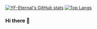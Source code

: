 [![YF-Eternal's GitHub stats](https://github-readme-stats.vercel.app/api?username=YF-Eternal)](https://github.com/anuraghazra/github-readme-stats)
[![Top Langs](https://github-readme-stats.vercel.app/api/top-langs/?username=YF-Eternal)](https://github.com/anuraghazra/github-readme-stats)

### Hi there 👋
